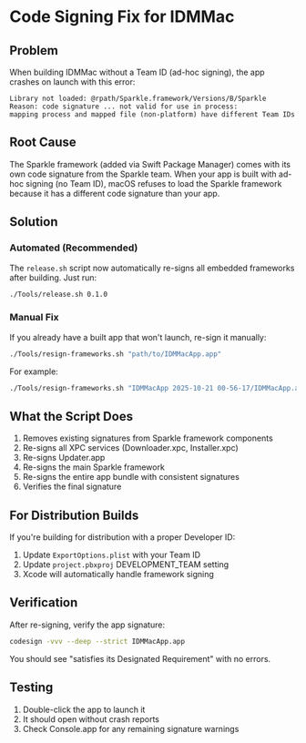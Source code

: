 # Code Signing Fix for IDMMac

## Problem

When building IDMMac without a Team ID (ad-hoc signing), the app crashes on launch with this error:

```
Library not loaded: @rpath/Sparkle.framework/Versions/B/Sparkle
Reason: code signature ... not valid for use in process: 
mapping process and mapped file (non-platform) have different Team IDs
```

## Root Cause

The Sparkle framework (added via Swift Package Manager) comes with its own code signature from the Sparkle team. When your app is built with ad-hoc signing (no Team ID), macOS refuses to load the Sparkle framework because it has a different code signature than your app.

## Solution

### Automated (Recommended)

The `release.sh` script now automatically re-signs all embedded frameworks after building. Just run:

```bash
./Tools/release.sh 0.1.0
```

### Manual Fix

If you already have a built app that won't launch, re-sign it manually:

```bash
./Tools/resign-frameworks.sh "path/to/IDMMacApp.app"
```

For example:

```bash
./Tools/resign-frameworks.sh "IDMMacApp 2025-10-21 00-56-17/IDMMacApp.app"
```

## What the Script Does

1. Removes existing signatures from Sparkle framework components
2. Re-signs all XPC services (Downloader.xpc, Installer.xpc)
3. Re-signs Updater.app
4. Re-signs the main Sparkle framework
5. Re-signs the entire app bundle with consistent signatures
6. Verifies the final signature

## For Distribution Builds

If you're building for distribution with a proper Developer ID:

1. Update `ExportOptions.plist` with your Team ID
2. Update `project.pbxproj` DEVELOPMENT_TEAM setting
3. Xcode will automatically handle framework signing

## Verification

After re-signing, verify the app signature:

```bash
codesign -vvv --deep --strict IDMMacApp.app
```

You should see "satisfies its Designated Requirement" with no errors.

## Testing

1. Double-click the app to launch it
2. It should open without crash reports
3. Check Console.app for any remaining signature warnings

